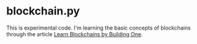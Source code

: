 # blockchain.py

This is experimental code. I'm learning the basic concepts of blockchains
through the article [Learn Blockchains by Building One][lbbbo].

[lbbbo]: https://hackernoon.com/learn-blockchains-by-building-one-117428612f46
